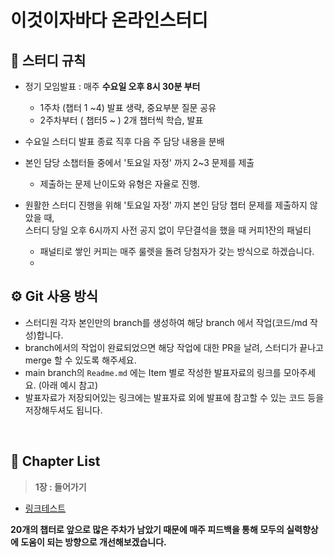 # 이것이자바다 온라인스터디

## 👀 스터디 규칙
- 정기 모임발표 : 매주 **수요일 오후 8시 30분 부터**
   - 1주차 (챕터 1 ~4) 발표 생략, 중요부분 질문 공유
   - 2주차부터 ( 챕터5 ~ ) 2개 챕터씩 학습, 발표
   
- 수요일 스터디 발표 종료 직후 다음 주 담당 내용을 분배
- 본인 담당 소챕터들 중에서 '토요일 자정' 까지 2~3 문제를 제출
   - 제출하는 문제 난이도와 유형은 자율로 진행.
- 원활한 스터디 진행을 위해 '토요일 자정' 까지 본인 담당 챕터 문제를 제출하지 않았을 때, <br> 스터디 당일 오후 6시까지 사전 공지 없이 무단결석을 했을 때 커피1잔의 패널티
   - 패널티로 쌓인 커피는 매주 룰렛을 돌려 당첨자가 갖는 방식으로 하겠습니다.
   -    
   
## ⚙ Git 사용 방식
- 스터디원 각자 본인만의 branch를 생성하여 해당 branch 에서 작업(코드/md 작성)합니다.
- branch에서의 작업이 완료되었으면 해당 작업에 대한 PR을 날려, 스터디가 끝나고 merge 할 수 있도록 해주세요.
- main branch의 `Readme.md` 에는 Item 별로 작성한 발표자료의 링크를 모아주세요. (아래 예시 참고)
- 발표자료가 저장되어있는 링크에는 발표자료 외에 발표에 참고할 수 있는 코드 등을 저장해두셔도 됩니다.
<br>

## 🔖 Chapter List

> **1장 : 들어가기** <br>
- [링크테스트](https://github.com/poonghyeok/This-is-java-online-study/blob/main/src/chpater01/poonghyeok/ch1_poonghyeok.md)

**20개의 챕터로 앞으로 많은 주차가 남았기 때문에 매주 피드백을 통해 모두의 실력향상에 도움이 되는 방향으로 개선해보겠습니다.**

